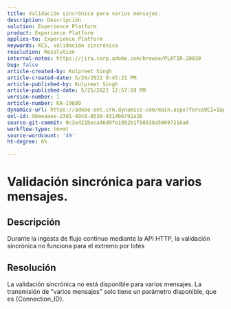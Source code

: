 ```yaml
---
title: Validación sincrónica para varios mensajes.
description: Descripción
solution: Experience Platform
product: Experience Platform
applies-to: Experience Platform
keywords: KCS, validación sincrónica
resolution: Resolution
internal-notes: https://jira.corp.adobe.com/browse/PLATIR-20830
bug: false
article-created-by: Kulpreet Singh
article-created-date: 5/24/2022 9:45:21 PM
article-published-by: Kulpreet Singh
article-published-date: 5/25/2022 12:57:59 PM
version-number: 1
article-number: KA-19680
dynamics-url: https://adobe-ent.crm.dynamics.com/main.aspx?forceUCI=1&pagetype=entityrecord&etn=knowledgearticle&id=efcbcfcc-aadb-ec11-a7b6-0022480b01c5
exl-id: 9beeaaee-23d1-49c8-8530-4314b6792a26
source-git-commit: 0c3e421beca46d9fe1952b1f98538a50697216a0
workflow-type: tm+mt
source-wordcount: '49'
ht-degree: 6%

---
```


# Validación sincrónica para varios mensajes.

## Descripción

Durante la ingesta de flujo continuo mediante la API HTTP, la validación sincrónica no funciona para el extremo por lotes

## Resolución

La validación sincrónica no está disponible para varios mensajes.
La transmisión de &quot;varios mensajes&quot; solo tiene un parámetro disponible, que es {Connection_ID}.
